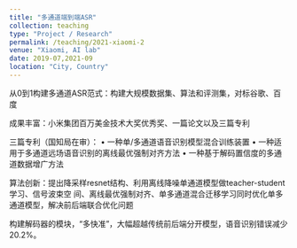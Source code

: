 ```yaml
---
title: "多通道端到端ASR"
collection: teaching
type: "Project / Research"
permalink: /teaching/2021-xiaomi-2
venue: "Xiaomi, AI lab"
date: 2019-07,2021-09
location: "City, Country"
---
```


从0到1构建多通道ASR范式：构建大规模数据集、算法和评测集，对标谷歌、百度

成果丰富：小米集团百万美金技术大奖优秀奖、一篇论文以及三篇专利

三篇专利（国知局在审）：
• 一种单/多通道语音识别模型混合训练装置
• 一种适用于多通道远场语音识别的离线最优强制对齐方法
• 一种基于解码置信度的多通道数据增广方法

算法创新：提出降采样resnet结构、利用离线降噪单通道模型做teacher-student学习、信号波束空
间、离线最优强制对齐、单多通道混合迁移学习同时优化单多通道模型，解决前后端联合优化问题

构建解码器的模块，“多快准”，大幅超越传统前后端分开模型，语音识别错误减少20.2%。

